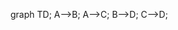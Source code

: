 <script src="https://cdn.jsdelivr.net/npm/mermaid/dist/mermaid.min.js"></script>
<script>mermaid.initialize({startOnLoad:true});
</script>

graph TD;
    A-->B;
    A-->C;
    B-->D;
    C-->D;